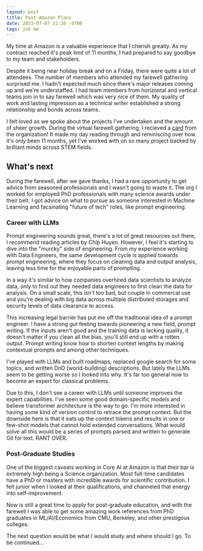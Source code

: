 ```yaml
---
layout: post
title: Post Amazon Plans
date: 2023-07-07 11:30 -0700
tags: job me
---
```


My time at Amazon is a valuable experience that I cherish greatly. As my contract reached it's peak limit of 11 months, I had prepared to say goodbye to my team and stakeholders.

Despite it being near holiday break and on a Friday, there were quite a lot of attendees. The number of members who attended my farewell gathering surprised me. I hadn't expected much since there's major releases coming up and we're understaffed. I had team members from horizontal and vertical teams join in to say farewell which was very nice of them. My quality of work and lasting impression as a technical writer established a strong relationship and bonds across teams.

I felt loved as we spoke about the projects I've undertaken and the amount of sheer growth. During the virtual farewell gathering, I recieved a [card](https://www.groupgreeting.com/card/a65247350afe6f9/delivered) from the organization! It made my day reading through and reminiscing over how it's only been 11 months, yet I've worked with on so many project backed by brilliant minds across STEM fields.

## What's next

During the farewell, after we gave thanks, I had a rare opportunity to get advice from seasoned professionals and I wasn't going to waste it. The org I worked for employed PhD professionals with many science awards under their belt. I got advice on what to pursue as someone interested in Machine Learning and facsinating "future of tech" roles, like prompt engineering.

### Career with LLMs

Prompt engineering sounds great, there's a lot of great resources out there, I recommend reading articles by Chip Huyen. However, I feel it's starting to dive into the "murcky" side of engineering. From my experience working with Data Engineers, the same development cycle is applied towards prompt engineering, where they focus on cleaning data and output analysis, leaving less time for the enjoyable parts of prompting. 

In a way it's similar to how companies overhired data scientists to analyze data, only to find out they needed data engineers to first clean the data for analysis. On a small scale, this isn't too bad, but couple in commercal use and you're dealing with big data across multiple distributed storages and security levels of data clearance to access.

This increasing legal barrier has put me off the traditional idea of a prompt engineer. I have a strong gut feeling towards pioneering a new field, prompt writing. If the inputs aren't good and the training data is lacking quality, it doesn't matter if you clean all the bias, you'll still end up with a rotten output. Prompt writing know how to shorten context lengths by making contextual prompts and among other techniques. 

I've played with LLMs and built roadmaps, replaced google search for some topics, and written DnD (world-building) descriptions. But lately the LLMs seem to be getting worse so I looked into why. It's far too general now to become an expert for classical problems.

Due to this, I don't see a career with LLMs until someone improves the expert capabilities. I've seen some good domain-specific models and believe transformer architecture is the way to go. I'm more interested in having some kind of version control to retrace the prompt context. But the downside here is that it eats up the context tokens and results in one or few-shot models that cannot hold extended conversations. What would solve all this would be a series of prompts parsed and written to generate Git for text. RANT OVER.

### Post-Graduate Studies

One of the biggest caveats working in Core AI at Amazon is that their bar is extremely high being a Science organization. Most full-time candidates have a PhD or masters with incredible awards for scientific contribution. I felt junior when I looked at their qualifications, and channeled that energy into self-improvement.

Now is still a great time to apply for post-graduate education, and with the farewell I was able to get some amazing work references from PhD graduates in ML/AI/Economics from CMU, Berkeley, and other prestigous colleges.

The next question would be what I would study and where should I go. To be continued...